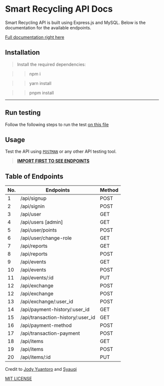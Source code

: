 # Smart Recycling API Docs

Smart Recycling API is built using Express.js and MySQL. Below is the documentation for the available endpoints.

[Full documentation right here](https://documenter.getpostman.com/view/18031605/2s9Ykn82CC)

## Installation

> Install the required dependencies:

> > npm i

> > yarn install

> > pnpm install

---

## Run testing

Follow the following steps to run the test [on this file](./test.txt)

## Usage

Test the API using [`POSTMAN`](https://www.postman.com/) or any other API testing tool.

> [**IMPORT FIRST TO SEE ENDPOINTS**](/Smart%20Recycling%20New%20API.postman_collection.json)

## Table of Endpoints

| No. | Endpoints                         | Method |
| --- | --------------------------------- | ------ |
| 1   | /api/signup                       | POST   |
| 2   | /api/signin                       | POST   |
| 3   | /api/user                         | GET    |
| 4   | /api/users [admin]                | GET    |
| 5   | /api/user/points                  | POST   |
| 6   | /api/user/change-role             | GET    |
| 7   | /api/reports                      | GET    |
| 8   | /api/reports                      | POST   |
| 9   | /api/events                       | GET    |
| 10  | /api/events                       | POST   |
| 11  | /api/events/:id                   | PUT    |
| 12  | /api/exchange                     | POST   |
| 12  | /api/exchange                     | POST   |
| 13  | /api/exchange/:user_id            | POST   |
| 14  | /api/payment-history/:user_id     | GET    |
| 15  | /api/transaction-history/:user_id | GET    |
| 16  | /api/payment-method               | POST   |
| 17  | /api/transaction-payment          | POST   |
| 18  | /api/items                        | GET    |
| 19  | /api/items                        | POST   |
| 20  | /api/items/:id                    | PUT    |

Credit to [Jody Yuantoro](https://github.com/xyzuan) and [Syauqi](https://github.com/syauqiamiq)

[MIT LICENSE](https://github.com/rizkyhaksono/smartrecycling-be/blob/main/LICENSE)
